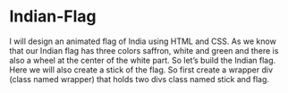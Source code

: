 # Indian-Flag
I will design an animated flag of India using HTML and CSS. As we know that our Indian flag has three colors saffron, white and green and there is also a wheel at the center of the white part. So let’s build the Indian flag. Here we will also create a stick of the flag. So first create a wrapper div (class named wrapper) that holds two divs class named stick and flag.
